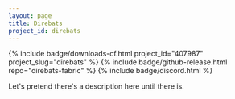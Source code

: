 ```yaml
---
layout: page
title: Direbats
project_id: direbats
---
```


<p>
  {% include badge/downloads-cf.html project_id="407987" project_slug="direbats" %}
  {% include badge/github-release.html repo="direbats-fabric" %}
  {% include badge/discord.html %}
</p>

Let's pretend there's a description here until there is.

<div class="gallery">
  <!-- -->
</div>
